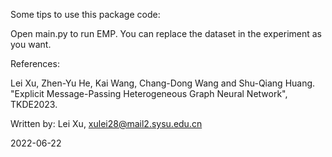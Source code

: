 Some tips to use this package code:

Open main.py to run EMP. You can replace the dataset in the experiment as you want.

References:

Lei Xu, Zhen-Yu He, Kai Wang, Chang-Dong Wang and Shu-Qiang Huang. "Explicit Message-Passing Heterogeneous Graph Neural Network", TKDE2023.

Written by: Lei Xu, xulei28@mail2.sysu.edu.cn

 2022-06-22
